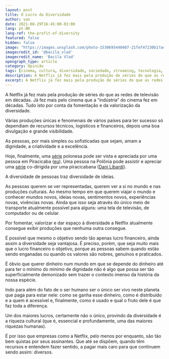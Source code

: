 ```yaml
---
layout: post
title: O Lucro da Diversidade
author: van
date: 2021-08-29T16:45:00-03:00
lang: pt-BR
lang-ref: the-profit-of-diversity
featured: false
hidden: false
image: "https://images.unsplash.com/photo-1530695440407-21fef47230b1?auto=format&fit=clip&w=1600&h=900&q=80"
imagecredit_id: '@bacila_vlad'
imagecredit_name: 'Bacila Vlad'
opengraph_type: article
category: Opinião
tags: [cinema, cultura, diversidade, sociedade, streaming, tecnologia, televisão]
description: A Netflix já fez mais pela produção de séries do que as redes de televisão em décadas. Já fez mais pelo cinema que a “indústria” do cinema fez em décadas. Tudo isto por conta da fomentação e da valorização da diversidade.
excerpt: A Netflix já fez mais pela produção de séries do que as redes de televisão em décadas.
---
```


A Netflix já fez mais pela produção de séries do que as redes de televisão em décadas. Já fez mais pelo cinema que a “indústria” do cinema fez em décadas. Tudo isto por conta da fomentação e da valorização da diversidade.

Várias produções únicas e fenomenais de vários países para ter sucesso só dependiam de recursos técnicos, logísticos e financeiros, depois uma boa divulgação e grande visibilidade.

As pessoas, por mais simples ou sofisticadas que sejam, amam a dignidade, a criatividade e a excelência.

Hoje, finalmente, uma [série][1] polonesa pode ser vista e apreciada por uma pessoa em Piracicaba ([eu][2]). Uma pessoa na Polônia pode assistir e apreciar uma [série][3] co-dirigida por uma piracicabana ([Dani Libardi][4]).

A diversidade de pessoas traz diversidade de ideias.

As pessoas querem se ver representadas, querem ver a si no mundo e nas produções culturais. Ao mesmo tempo em que querem viajar o mundo e conhecer mundos novos, ideias novas, sentimentos novos, experiências novas, vivências novas. Ainda que isso seja através do único meio de transporte atualmente possível para alguns: uma tela de televisão, de computador ou de celular.

Por fomentar, valorizar e dar espaço à diversidade a Netflix atualmente consegue exibir produções que nenhuma outra consegue.

É possível que mesmo o objetivo sendo tão apenas lucro financeiro, ainda assim a diversidade seja vantajosa. É preciso, porém, que seja muito mais que o lucro financeiro o objetivo, porque as pessoas sabem quando estão sendo enganadas ou quando os valores são nobres, genuínos e praticados.

É óbvio que querer dinheiro num mundo em que se depende do dinheiro até para ter o mínimo do mínimo de dignidade não é algo que possa ser tão superficialmente demonizado sem trazer o contexto imenso da história da nossa espécie.

Indo para além do fato de o ser humano ser o único ser vivo neste planeta que paga para estar nele: como se ganha esse dinheiro, como é distribuído e a quem é acessível e, finalmente, como é usado e qual o fruto dele é que faz toda a diferença.

Um dos maiores lucros, certamente não o único, provindo da diversidade é a riqueza cultural (que é, essencial e profundamente, uma das maiores riquezas humanas).

É por isso que empresas como a Netflix, pelo menos por enquanto, são tão bem quistas por seus assinantes. Que até se dispõem, quando têm recursos e entendem fazer sentido, a pagar mais caro para que continuem sendo assim: diversos.

[1]:    https://www.imdb.com/title/tt13495314
[2]:    https://twitter.com/vmartinelli
[3]:    https://www.imdb.com/title/tt4922804
[4]:    https://twitter.com/danilibardi
